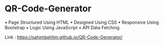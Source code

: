# QR-Code-Generator
• Page Structured Using HTML 
• Designed Using CSS 
• Responsive Using Bootstrap 
• Logic Using JavaScript 
• API Data Fetching

Link : https://sahimbehlim.github.io/QR-Code-Generator/
